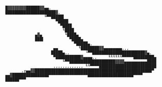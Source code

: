 
     
     
     
     
     
     
    █▓▓▓▓▓▓▓▓██████▓▓▄▄,
    ██████████████████████▓,
                     ╙▀▀█████▌
                          ▀████▌
                            ▀████
                             ╙████
                 ▄▓▄          ╙████▄
                 ███▌           ▀████▄
                                  ▀█████▄,
                         ▄▄         ╙████████▓▓▄▄▄▄▄▄▄▄,,,
                        █████▄,,       └▀▀███████████████████████▓▄,
                         ▀███████████▓▄▄▄▄,,     ╙╙╙╙╙╙▀▀▀▀▀█████████▄
                             ╙▀▀████████████████████▓▓▓▓▄▄▄▄▄▄▄▄▄▄████
                         ,,,,,,,,,,,,, ╙╙▀▀▀▀█████████████████████████
           ,╓▄▄▓▓███████████████████████████████████████████████████▀
    ▄▄▓████████████████▀▀▀▀▀▀▀▀▀▀▀▀▀▀▀▀▀████████████████████▀▀▀▀
    ██████▀▀▀
     
     
     
    
